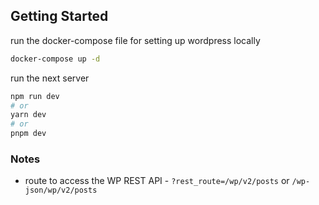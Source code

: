 ## Getting Started

run the docker-compose file for setting up wordpress locally

```bash
docker-compose up -d
```

run the next server

```bash
npm run dev
# or
yarn dev
# or
pnpm dev
```

### Notes

- route to access the WP REST API - `?rest_route=/wp/v2/posts` or  `/wp-json/wp/v2/posts`
